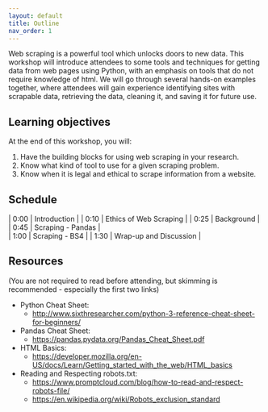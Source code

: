 ```yaml
---
layout: default
title: Outline
nav_order: 1
---
```


<!-- ## Note: this workshop is in development and not yet complete. -->

Web scraping is a powerful tool which unlocks doors to new data. This workshop will introduce attendees to some tools and techniques for getting data from web pages using Python, with an emphasis on tools that do not require knowledge of html. We will go through several hands-on examples together, where attendees will gain experience identifying sites with scrapable data, retrieving the data, cleaning it, and saving it for future use. 

## Learning objectives

At the end of this workshop, you will:
1. Have the building blocks for using web scraping in your research.
2. Know what kind of tool to use for a given scraping problem.
3. Know when it is legal and ethical to scrape information from a website.

## Schedule

| 0:00 | Introduction |
| 0:10 | Ethics of Web Scraping |
| 0:25 | Background |
| 0:45 | Scraping - Pandas |   
| 1:00 | Scraping - BS4 |
| 1:30 | Wrap-up and Discussion |

## Resources
(You are not required to read before attending, but skimming is recommended - especially the first two links)
* Python Cheat Sheet:
  * http://www.sixthresearcher.com/python-3-reference-cheat-sheet-for-beginners/
* Pandas Cheat Sheet:
  * https://pandas.pydata.org/Pandas_Cheat_Sheet.pdf
* HTML Basics:
  * https://developer.mozilla.org/en-US/docs/Learn/Getting_started_with_the_web/HTML_basics
* Reading and Respecting robots.txt:
  * https://www.promptcloud.com/blog/how-to-read-and-respect-robots-file/
  * https://en.wikipedia.org/wiki/Robots_exclusion_standard
